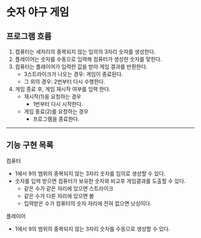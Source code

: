 # 숫자 야구 게임

## 프로그램 흐름

1. 컴퓨터는 세자리의 중복되지 않는 임의의 3자리 숫자를 생성한다.
2. 플레이어는 숫자를 수동으로 입력해 컴퓨터가 생성한 숫자를 맞힌다.
3. 컴퓨터는 플레이어가 입력한 값을 받아 게임 결과를 반환한다.
    - 3스트라이크가 나오는 경우: 게임이 종료된다.
    - 그 외의 경우: 2번부터 다시 수행한다.
4. 게임 종료 후, 게임 재시작 여부를 입력 한다.
    - 재시작(1)을 요청하는 경우
        - 1번부터 다시 시작한다.
    - 게임 종료(2)를 요청하는 경우
        - 프로그램을 종료한다.

--- 

## 기능 구현 목록
컴퓨터
- 1에서 9의 범위의 중복되지 않는 3자리 숫자를 임의로 생성할 수 있다.
- 숫자를 입력 받으면 컴퓨터가 보유한 숫자와 비교후 게임결과를 도출할 수 있다.
    - 같은 수가 같은 자리에 있으면 스트라이크
    - 같은 수가 다른 자리에 있으면 볼
    - 입력받은 수가 컴퓨터의 숫자 자리에 전혀 없으면 낫싱이다.
    
플레이어
- 1에서 9의 범위의 중복되지 않는 3자리 숫자를 수동으로 생성할 수 있다.
 